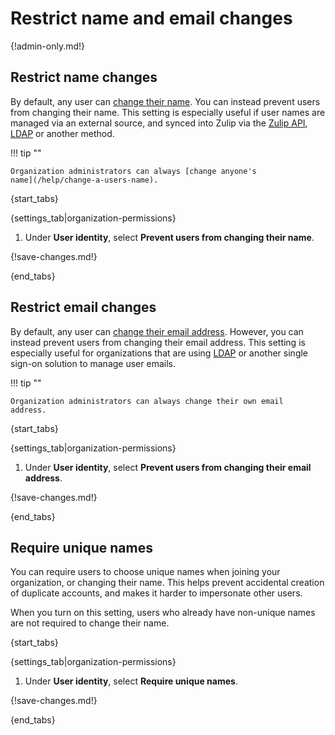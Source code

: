 # Restrict name and email changes

[change-email]: /help/change-your-email-address
[ldap-sync-data]: https://zulip.readthedocs.io/en/stable/production/authentication-methods.html#synchronizing-data

{!admin-only.md!}

## Restrict name changes

By default, any user can [change their name](/help/change-your-name).
You can instead prevent users from changing their name. This setting is
especially useful if user names are managed via an external source, and
synced into Zulip via the [Zulip API](/api/), [LDAP][ldap-sync-data] or
another method.

!!! tip ""

    Organization administrators can always [change anyone's
    name](/help/change-a-users-name).

{start_tabs}

{settings_tab|organization-permissions}

1. Under **User identity**, select **Prevent users from changing their
   name**.

{!save-changes.md!}

{end_tabs}

## Restrict email changes

By default, any user can [change their email address][change-email].
However, you can instead prevent users from changing their email
address. This setting is especially useful for organizations that
are using [LDAP][ldap-sync-data] or another single sign-on solution
to manage user emails.

!!! tip ""

    Organization administrators can always change their own email
    address.

{start_tabs}

{settings_tab|organization-permissions}

1. Under **User identity**, select **Prevent users from changing their
   email address**.

{!save-changes.md!}

{end_tabs}

## Require unique names

You can require users to choose unique names when joining your organization, or
changing their name. This helps prevent accidental creation of duplicate
accounts, and makes it harder to impersonate other users.

When you turn on this setting, users who already have non-unique names are not
required to change their name.

{start_tabs}

{settings_tab|organization-permissions}

1. Under **User identity**, select **Require unique names**.

{!save-changes.md!}

{end_tabs}

